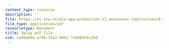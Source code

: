 ```yaml
---
content_type: resource
description: ''
file: https://ol-ocw-studio-app-production.s3.amazonaws.com/courses/6-s897-machine-learning-for-healthcare-spring-2019/ce66a66ea74b35a208417cb884f4c2bd_aJqgO8e37_g.pdf
file_type: application/pdf
resourcetype: Document
title: 3play pdf file
uid: ce66a66e-a74b-35a2-0841-7cb884f4c2bd
---
```

